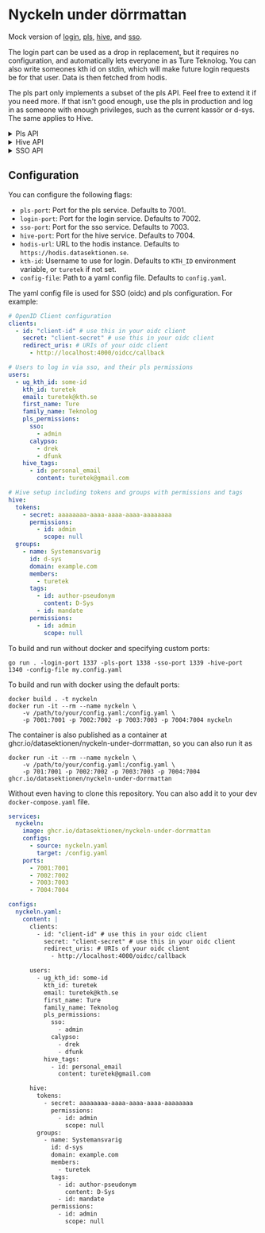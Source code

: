 # Nyckeln under dörrmattan

Mock version of [login](https://github.com/datasektionen/login),
[pls](https://github.com/datasektionen/pls), [hive](https://github.com/datasektionen/hive), and [sso](https://github.com/datasektionen/sso).

The login part can be used as a drop in replacement, but it requires no
configuration, and automatically lets everyone in as Ture Teknolog. You
can also write someones kth id on stdin, which will make future login
requests be for that user. Data is then fetched from hodis.

The pls part only implements a subset of the pls API. Feel free to extend
it if you need more. If that isn't good enough, use the pls in production
and log in as someone with enough privileges, such as the current kassör or d-sys. The
same applies to Hive.

<details>
<summary>Pls API</summary>
<br>

- `GET /api/user/:id`, returns all map of groups with a list of permissions for a user
- `GET /api/user/:id/:group`, returns a list all group permissions for a user
- `GET /api/user/:id/:group/:permission`, returns true or false if a user has the permission

</details>

<details>
<summary>Hive API</summary>
<br>

As in real Hive, you need to supply an `Authentication` header with `Bearer <token>` to access the API. Any token will be accepted.

- `GET /api/v1/user/:id/permissions`, returns a list of hive permissions for a user
- `GET /api/v1/user/:id/permission/:perm_id`, returns true or false if a user has the permmission
- `GET /api/v1/user/:id/permissions/:perm_id/scopes`, returns a list of scopes for a specific permission
- `GET /api/v1/user/:id/permissions/:perm_id/scope/:scope`, returns true or false if a user has a specific scope

- `GET /api/v1/token/:secret/permissions`, returns a list of hive permissions for a token
- `GET /api/v1/token/:secret/permission/:perm_id`, returns a list of hive permissions for a token
- `GET /api/v1/token/:secret/permission/:perm_id/scopes`, returns a list of scopes for a specific permission
- `GET /api/v1/token/:secret/permission/:perm_id/scope/:scope`, returns true or false if the token has a specific scope

- `GET /api/v1/tagged/:tag_id/groups`, returns a list of groups that have that tag
- `GET /api/v1/tagged/:tag_id/memberships/:username`, returns all the groups that the user is part of and has the tag
- `GET /api/v1/tagged/:tag_id/users`, returns a list of all users who have the tag
- `GET /api/v1/group/:group_domain/:group_id/members`, returns a list of all members in group
</details>

<details>
<summary>SSO API</summary>
<br>

Lastly, the sso part is a simple OpenID Connect (oidc) server which behaves the
same way that sso does. You define your configuration and users in a yaml file,
and then configure your favorite oidc client to use `http://localhost:{sso-port}/.well-known/openid-configuration`,
and it should just work. When logging in, you will need to enter the username/kth-id of
someone defined in your yaml config. Similarly to sso, also supports `pls_*` scopes.

- `GET /api/users`, takes a list of users kthid (using repeated u query parameters) and a format query paramater and returns user information based on the format
</details>

## Configuration

You can configure the following flags:

- `pls-port`: Port for the pls service. Defaults to 7001.
- `login-port`: Port for the login service. Defaults to 7002.
- `sso-port`: Port for the sso service. Defaults to 7003.
- `hive-port`: Port for the hive service. Defaults to 7004.
- `hodis-url`: URL to the hodis instance. Defaults to `https://hodis.datasektionen.se`.
- `kth-id`: Username to use for login. Defaults to `KTH_ID` environment variable, or `turetek` if not set.
- `config-file`: Path to a yaml config file. Defaults to `config.yaml`.

The yaml config file is used for SSO (oidc) and pls configuration. For example:

```yaml
# OpenID Client configuration
clients:
  - id: "client-id" # use this in your oidc client
    secret: "client-secret" # use this in your oidc client
    redirect_uris: # URIs of your oidc client
      - http://localhost:4000/oidcc/callback

# Users to log in via sso, and their pls permissions
users:
  - ug_kth_id: some-id
    kth_id: turetek
    email: turetek@kth.se
    first_name: Ture
    family_name: Teknolog
    pls_permissions:
      sso:
        - admin
      calypso:
        - drek
        - dfunk
    hive_tags:
      - id: personal_email
        content: turetek@gmail.com

# Hive setup including tokens and groups with permissions and tags
hive:
  tokens:
    - secret: aaaaaaaa-aaaa-aaaa-aaaa-aaaaaaaa
      permissions:
        - id: admin
          scope: null
  groups:
    - name: Systemansvarig
      id: d-sys
      domain: example.com
      members:
        - turetek
      tags:
        - id: author-pseudonym
          content: D-Sys
        - id: mandate
      permissions:
        - id: admin
          scope: null
```

To build and run without docker and specifying custom ports:

```
go run . -login-port 1337 -pls-port 1338 -sso-port 1339 -hive-port 1340 -config-file my.config.yaml
```

To build and run with docker using the default ports:

```
docker build . -t nyckeln
docker run -it --rm --name nyckeln \
    -v /path/to/your/config.yaml:/config.yaml \
    -p 7001:7001 -p 7002:7002 -p 7003:7003 -p 7004:7004 nyckeln
```

The container is also published as a container at
ghcr.io/datasektionen/nyckeln-under-dorrmattan, so you can also run it as

```
docker run -it --rm --name nyckeln \
    -v /path/to/your/config.yaml:/config.yaml \
    -p 701:7001 -p 7002:7002 -p 7003:7003 -p 7004:7004 ghcr.io/datasektionen/nyckeln-under-dorrmattan
```

Without even having to clone this repository. You can also add it to your dev
`docker-compose.yaml` file.

```yaml
services:
  nyckeln:
    image: ghcr.io/datasektionen/nyckeln-under-dorrmattan
    configs:
      - source: nyckeln.yaml
        target: /config.yaml
    ports:
      - 7001:7001
      - 7002:7002
      - 7003:7003
      - 7004:7004

configs:
  nyckeln.yaml:
    content: |
      clients:
        - id: "client-id" # use this in your oidc client
          secret: "client-secret" # use this in your oidc client
          redirect_uris: # URIs of your oidc client
            - http://localhost:4000/oidcc/callback

      users:
        - ug_kth_id: some-id
          kth_id: turetek
          email: turetek@kth.se
          first_name: Ture
          family_name: Teknolog
          pls_permissions:
            sso:
              - admin
            calypso:
              - drek
              - dfunk
          hive_tags:
            - id: personal_email
              content: turetek@gmail.com

      hive:
        tokens:
          - secret: aaaaaaaa-aaaa-aaaa-aaaa-aaaaaaaa
            permissions:
              - id: admin
                scope: null
        groups:
          - name: Systemansvarig
            id: d-sys
            domain: example.com
            members:
              - turetek
            tags:
              - id: author-pseudonym
                content: D-Sys
              - id: mandate
            permissions:
              - id: admin
                scope: null
```
